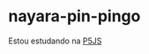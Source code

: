 # nayara-pin-pingo
Estou estudando na [P5JS](https://editor.p5js.org/00001098403204sp/sketches/53RZkSqLJ)
